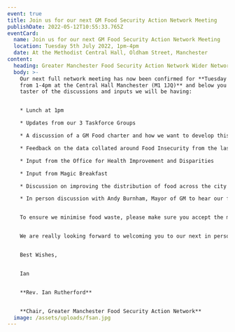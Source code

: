 ```yaml
---
event: true
title: Join us for our next GM Food Security Action Network Meeting
publishDate: 2022-05-12T10:55:33.765Z
eventCard:
  name: Join us for our next GM Food Security Action Network Meeting
  location: Tuesday 5th July 2022, 1pm-4pm
  date: At the Methodist Central Hall, Oldham Street, Manchester
content:
  heading: Greater Manchester Food Security Action Network Wider Network Meeting
  body: >-
    Our next full network meeting has now been confirmed for **Tuesday 5th July
    from 1-4pm at the Central Hall Manchester (M1 1JQ)** and below you can see a
    taster of the discussions and inputs we will be having:


    * Lunch at 1pm

    * Updates from our 3 Taskforce Groups

    * A discussion of a GM Food charter and how we want to develop this as a network

    * Feedback on the data collated around Food Insecurity from the last 2 rounds of our GM Residents Survey

    * Input from the Office for Health Improvement and Disparities

    * Input from Magic Breakfast

    * Discussion on improving the distribution of food across the city region

    * In person discussion with Andy Burnham, Mayor of GM to hear our feedback and discuss next steps


    To ensure we minimise food waste, please make sure you accept the meeting invitation if you will be attending and if you won’t be staying for lunch please let us know with an email to [may.coffey@greatermanchester-ca.gov.uk](mailto:may.coffey@greatermanchester-ca.gov.uk). Any spare food will be shared with a local homelessness charity in the city centre. Please also contact May if you have any queries in the meantime and feel free to forward the invite on to any relevant colleagues.


    We are really looking forward to welcoming you to our next in person session. If you have any questions in the meantime, please don’t hesitate to contact [may.coffey@greatermanchester-ca.gov.uk](mailto:may.coffey@greatermanchester-ca.gov.uk)


    Best Wishes,


    Ian


    **Rev. Ian Rutherford**


    **Chair, Greater Manchester Food Security Action Network**
  image: /assets/uploads/fsan.jpg
---
```

